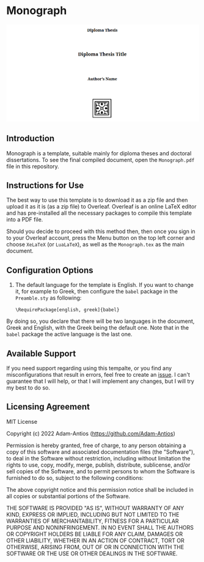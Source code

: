 # Monograph

![](./monograph/Resources/front_page_en.png)

## Introduction

Monograph is a template, suitable mainly for diploma theses and doctoral dissertations.
To see the final compiled document, open the `Monograph.pdf` file in this repository.

## Instructions for Use

The best way to use this template is to download it as a zip file and then upload it as it is (as a zip file) to Overleaf.
Overleaf is an online LaTeX editor and has pre-installed all the necessary packages to compile this template into a PDF file.

Should you decide to proceed with this method then, then once you sign in to your Overleaf account, press the Menu button on the top left corner and choose `XeLaTeX` (or `LuaLaTeX`), as well as the `Monograph.tex` as the main document.

## Configuration Options

1. The default language for the template is English. If you want to change it, for example to Greek, then configure the `babel` package in the `Preamble.sty` as following:

    ```
    \RequirePackage[english, greek]{babel}
    ```

By doing so, you declare that there will be two languages in the document, Greek and English, with the Greek being the default one.
Note that in the `babel` package the active language is the last one.

## Available Support

If you need support regarding using this tempalte, or you find any misconfigurations that result in errors, feel free to create an [issue](https://github.com/Adam-Antios/monograph/issues).
I can't guarantee that I will help, or that I will implement any changes, but I will try my best to do so.

## Licensing Agreement

MIT License

Copyright (c) 2022 Adam-Antios (https://github.com/Adam-Antios)

Permission is hereby granted, free of charge, to any person obtaining a copy of this software and associated documentation files (the "Software"), to deal in the Software without restriction, including without limitation the rights to use, copy, modify, merge, publish, distribute, sublicense, and/or sell copies of the Software, and to permit persons to whom the Software is furnished to do so, subject to the following conditions:

The above copyright notice and this permission notice shall be included in all copies or substantial portions of the Software.

THE SOFTWARE IS PROVIDED "AS IS", WITHOUT WARRANTY OF ANY KIND, EXPRESS OR IMPLIED, INCLUDING BUT NOT LIMITED TO THE WARRANTIES OF MERCHANTABILITY, FITNESS FOR A PARTICULAR PURPOSE AND NONINFRINGEMENT. IN NO EVENT SHALL THE AUTHORS OR COPYRIGHT HOLDERS BE LIABLE FOR ANY CLAIM, DAMAGES OR OTHER LIABILITY, WHETHER IN AN ACTION OF CONTRACT, TORT OR OTHERWISE, ARISING FROM, OUT OF OR IN CONNECTION WITH THE SOFTWARE OR THE USE OR OTHER DEALINGS IN THE SOFTWARE.
